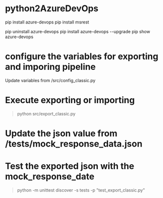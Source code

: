 # python2AzureDevOps


pip install azure-devops
pip install msrest



pip uninstall azure-devops
pip install azure-devops --upgrade
pip show azure-devops



# configure the variables for exporting and imporing pipeline

Update variables from /src/config_classic.py


# Execute exporting or importing

>python src/export_classic.py



# Update the json value from /tests/mock_response_data.json

# Test the exported json with the mock_response_date

>python -m unittest discover -s tests -p "test_export_classic.py"